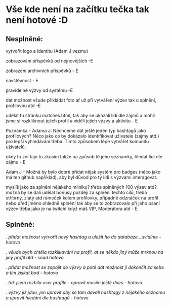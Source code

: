 # Vše kde není na začítku tečka tak není hotové :D #



## Nesplněné: ##

vytvořit logo a identitu (Adam J vezmu)

zobrazování příspěvků od nejnovějších -E

zobrazení archivnich příspěvků - E

návštěvnost - E

pravidelné výzvy od systému -E

dát možnost všude přikládat foto ať už při vytváření výzev tak u splnění, profilovou atd -E

udělat tu stránku matches.html, tak aby se ukázali lidi dle zájmů a mohli jsme si rozkliknout jejich profil a viděli jejich výzvy a aktivitu - E

Poznámka - Adama J: Nechceme dát ještě jeden typ hashtagů jako profilových? Něco jako co by dokázalo identifikovat uživatele (zájmy atd.) pro lepší vyhledávání třeba. Tímto způsobem lépe vytvářet komunitu uživatelů.

okey to zní fajn to zkusím takže na způsob té jeho seznamky, hledat lidi dle zájmu - E

Adam J - Možná by bylo dobré přidat nějak systém pro badges (něco jako má ten github například), aby byl důvod pro ty lidi s výzvami interagovat. 

myslíš jako za splnění nějakého milníku? třeba splněných 100 výzev atd? možná by se dali udělat bonusy později za splnění techto cílů, třeba stříbrný, zlatý atd rámeček kolem profilovky, případně odznáček na profil nebo před jméno ohledně splnění tak aby se to zobrazovalo při jeho psaní výzev třeba jako je na twitchi když máš VIP, Moderátora atd - E

## Splněné: ##

_. přidat možnost vytvořit nový hashtag a uložit ho do databáze...uvidíme - hotovo_

_. všude bych chtěla rozklikavání na profil, at se někdo jiný může mrknou na jiný profil atd - snad hotovo_

_. přidat možnost se zapojit do výzvy a poté dát možnost ji dokončit za sebe a tím získat bod - hotovo_

_. tak jsem rozbila user profile - opravit musím ještě dnes - hotovo_

_. výzvy již jdou, jen upravit aby se tam davali hashtagy z nějakého seznamu a upravit hledání dle hashtagů - hotovo_

